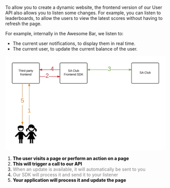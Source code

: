 To allow you to create a dynamic website, the frontend version of our User API also allows you to listen some changes. For example, you can listen to leaderboards, to allow the users to view the latest scores without having to refresh the page.

For example, internally in the Awesome Bar, we listen to:
* The current user notifications, to display them in real time.
* The current user, to update the current balance of the user.

![](https://raw.githubusercontent.com/SuperAwesomeLTD/sa-club-documentation/develop/docs/img/notifications.png "API notifications example")

1. <span style="font-weight: 800;">The user visits a page or perform an action on a page</span>
2. <span style="font-weight: 800;">This will trigger a call to our API</span>
3. <span style="color: gray;">When an update is available, it will automatically be sent to you</span>
4. <span style="color: gray;">Our SDK will process it and send it to your listener</span>
5. <span style="font-weight: 800;">Your application will process it and update the page</span>